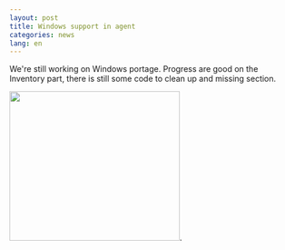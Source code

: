 ```yaml
---
layout: post
title: Windows support in agent
categories: news
lang: en
---
```


We're still working on Windows portage. Progress are good on the Inventory part, there is still some code to clean up and missing section.

<a href="/news_docs/windows.png"><img class="alignnone size-medium wp-image-135" title="windows-mini" src="/news_docs/windows-mini-300x263.png" alt="" width="300" height="263" /></a>.
